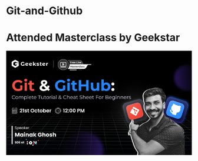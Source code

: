 # Git-and-Github


# Attended Masterclass by Geekstar
![Logo](https://github.com/yashraj9011/Git-and-Github-/blob/main/fVY-hw7Cb5-H6dSYjSGB1696488556314.png)
